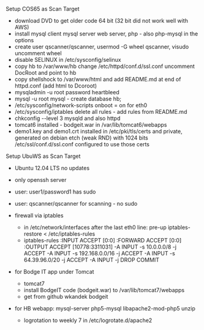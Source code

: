 Setup COS65 as Scan Target
- download DVD to get older code 64 bit (32 bit did not work well with AWS)
- install mysql client mysql server web server, php - also php-mysql in the options 
- create user qscanner/qscanner, usermod -G wheel qscanner, visudo uncomment wheel
- disable SELINUX in /etc/sysconfig/selinux
- copy hb to /var/www/hb change /etc/httpd/conf.d/ssl.conf uncomment DocRoot and point to hb
- copy shellshock to /var/www/html and add README.md at end of httpd.conf (add html to Dcoroot)
- mysqladmin -u root password heartbleed
- mysql -u root mysql - create database hb;
- /etc/sysconfig/network-scripts onboot = on for eth0
- /etc/sysconfig/iptables delete all rules - add rules from README.md
- chkconfig --level 3 mysqld and also httpd
- tomcat6 installed - bodgeit.war in /var/lib/tomcat6/webapps
- demo1.key and demo1.crt installed in /etc/pki/tls/certs and private, generated on debian etch (weak RND) with 1024 bits
  /etc/ssl/conf.d/ssl.conf configured to use those certs

Setup UbuWS as Scan Target
- Ubuntu 12.04 LTS no updates
- only openssh server
- user: user1/password1 has sudo
- user: qscanner/qscanner for scanning - no sudo
- firewall via iptables
  - in /etc/network/interfaces after the last eth0 line:
    pre-up iptables-restore < /etc/iptables-rules
  - iptables-rules
  :INPUT ACCEPT [0:0]
  :FORWARD ACCEPT [0:0]
  :OUTPUT ACCEPT [10778:3311031]
  -A INPUT -s 10.0.0.0/8 -j ACCEPT
  -A INPUT -s 192.168.0.0/16 -j ACCEPT
  -A INPUT -s 64.39.96.0/20 -j ACCEPT
  -A INPUT -j DROP
  COMMIT

- for Bodge IT app under Tomcat
  - tomcat7
  - install BodgeIT code (bodgeit.war) to /var/lib/tomcat7/webapps
  - get from github wkandek bodgeit

- for HB webapp: mysql-server php5-mysql libapache2-mod-php5 unzip
  - logrotation to weekly 7 in /etc/logrotate.d/apache2

